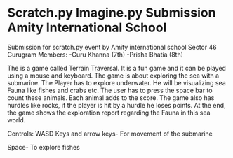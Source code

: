 # Scratch.py Imagine.py Submission Amity International School
Submission for scratch.py event by Amity international school Sector 46 Gurugram
Members:
       -Guru Khanna (7th)
       -Prisha Bhatia (8th)
       
The is a game called Terrain Traversal. It is a fun game and it can be played using a mouse and keyboard. The game is about exploring the sea with a submarine. The Player has to explore underwater. He will be visualizing sea Fauna like fishes and crabs etc. The user has to press the space bar to count these animals. Each animal adds to the score. The game also has hurdles like rocks, if the player is hit by a hurdle he loses points. At the end, the game shows the exploration report regarding the Fauna in this sea world. 

Controls: WASD Keys and arrow keys- For movement of the submarine 

Space- To explore fishes
